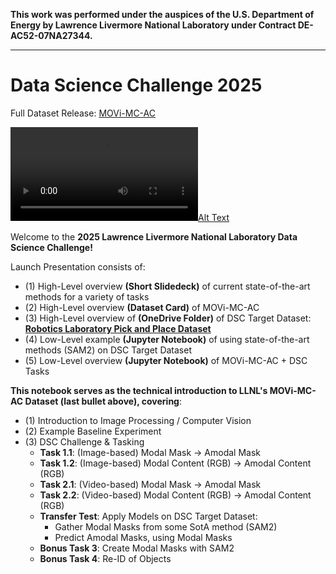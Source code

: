 **This work was performed under the auspices of the U.S. Department of Energy by Lawrence Livermore National Laboratory under Contract DE-AC52-07NA27344.**

---

# Data Science Challenge 2025

Full Dataset Release: [MOVi-MC-AC](https://huggingface.co/datasets/Amar-S/MOVi-MC-AC)

[![Alt Text](ex_vis.mp4)]([https://example.com](https://huggingface.co/datasets/Amar-S/MOVi-MC-AC))

Welcome to the **2025 Lawrence Livermore National Laboratory Data Science Challenge!**

Launch Presentation consists of:
- (1) High-Level overview **(Short Slidedeck)** of current state-of-the-art methods for a variety of tasks
- (2) High-Level overview **(Dataset Card)** of MOVi-MC-AC
- (3) High-Level overview of **(OneDrive Folder)** of DSC Target Dataset: <u>**Robotics Laboratory Pick and Place Dataset**</u>
- (4) Low-Level example **(Jupyter Notebook)** of using state-of-the-art methods (SAM2) on DSC Target Dataset
- (5) Low-Level overview **(Jupyter Notebook)** of MOVi-MC-AC + DSC Tasks

**This notebook serves as the technical introduction to LLNL's MOVi-MC-AC Dataset (last bullet above), covering**:
- (1) Introduction to Image Processing / Computer Vision
- (2) Example Baseline Experiment
- (3) DSC Challenge & Tasking
  - **Task 1.1**: (Image-based) Modal Mask -> Amodal Mask
  - **Task 1.2**: (Image-based) Modal Content (RGB) -> Amodal Content (RGB)
  - **Task 2.1**: (Video-based) Modal Mask -> Amodal Mask
  - **Task 2.2**: (Video-based) Modal Content (RGB) -> Amodal Content (RGB)
  - **Transfer Test**: Apply Models on DSC Target Dataset:
    - Gather Modal Masks from some SotA method (SAM2)
    - Predict Amodal Masks, using Modal Masks
  - **Bonus Task 3**: Create Modal Masks with SAM2
  - **Bonus Task 4**: Re-ID of Objects
